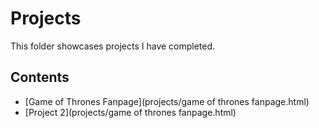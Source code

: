 # Projects
This folder showcases projects I have completed.
## Contents
* [Game of Thrones Fanpage](projects/game of thrones fanpage.html)
* [Project 2](projects/game of thrones fanpage.html)
